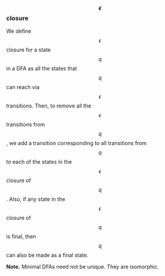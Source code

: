 <!-- # Lecture 20

> `15-02-22` -->

### $$\epsilon$$ closure

We define $$\epsilon$$ closure for a state $$q$$ in a DFA as all the states that $$q$$ can reach via $$\epsilon$$ transitions. Then, to remove all the $$\epsilon$$ transitions from $$q$$, we add a transition corresponding to all transitions from $$q$$ to each of the states in the $$\epsilon$$ closure of $$q$$. Also, if any state in the $$\epsilon$$ closure of $$q$$ is final, then $$q$$ can also be made as a final state.

**Note.** Minimal DFAs need not be unique. They are isomorphic.